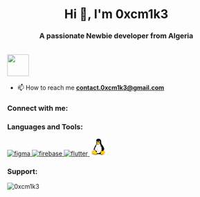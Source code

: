 <h1 align="center">Hi 👋, I'm 0xcm1k3</h1>
<h3 align="center">A passionate Newbie developer from Algeria</h3><br>
<img   src="https://upload.wikimedia.org/wikipedia/commons/thumb/1/16/Flag_map_of_Algeria.svg/776px-Flag_map_of_Algeria.svg.png" width=50 height=50 />

- 📫 How to reach me **contact.0xcm1k3@gmail.com**

<h3 align="left">Connect with me:</h3>
<p align="left">
</p>

<h3 align="left">Languages and Tools:</h3>
<p align="left"> <a href="https://www.figma.com/" target="_blank" rel="noreferrer"> <img src="https://www.vectorlogo.zone/logos/figma/figma-icon.svg" alt="figma" width="40" height="40"/> </a> <a href="https://firebase.google.com/" target="_blank" rel="noreferrer"> <img src="https://www.vectorlogo.zone/logos/firebase/firebase-icon.svg" alt="firebase" width="40" height="40"/> </a> <a href="https://flutter.dev" target="_blank" rel="noreferrer"> <img src="https://www.vectorlogo.zone/logos/flutterio/flutterio-icon.svg" alt="flutter" width="40" height="40"/> </a> <a href="https://www.linux.org/" target="_blank" rel="noreferrer"> <img src="https://raw.githubusercontent.com/devicons/devicon/master/icons/linux/linux-original.svg" alt="linux" width="40" height="40"/> </a> </p>

<h3 align="left">Support:</h3>
<p><a href="https://www.buymeacoffee.com/0xcm1k3"> <img align="left" src="https://cdn.buymeacoffee.com/buttons/v2/default-yellow.png" height="50" width="210" alt="0xcm1k3" /></a></p><br><br>
